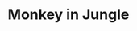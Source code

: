---
title: Monkey in Jungle
category: paintings
series: -2015
year: 2013
image: monckey-in-jungle_fotor.jpg
size: 
materials: acrylic on canvas
---